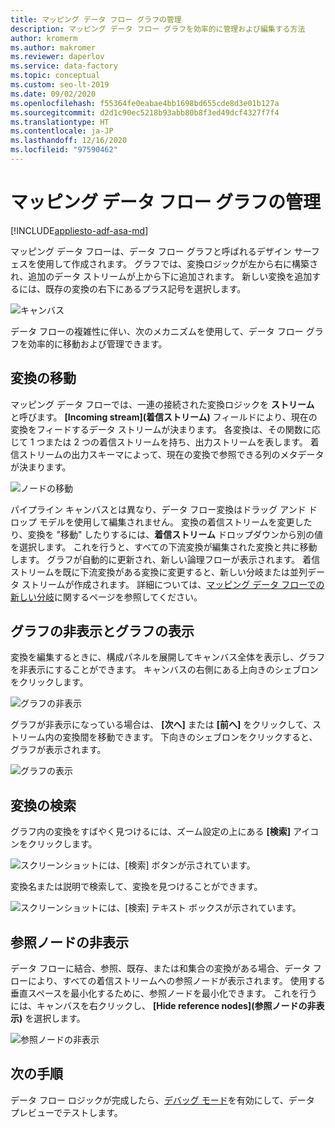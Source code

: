 ```yaml
---
title: マッピング データ フロー グラフの管理
description: マッピング データ フロー グラフを効率的に管理および編集する方法
author: kromerm
ms.author: makromer
ms.reviewer: daperlov
ms.service: data-factory
ms.topic: conceptual
ms.custom: seo-lt-2019
ms.date: 09/02/2020
ms.openlocfilehash: f55364fe0eabae4bb1698bd655cde8d3e01b127a
ms.sourcegitcommit: d2d1c90ec5218b93abb80b8f3ed49dcf4327f7f4
ms.translationtype: HT
ms.contentlocale: ja-JP
ms.lasthandoff: 12/16/2020
ms.locfileid: "97590462"
---
```

# <a name="managing-the-mapping-data-flow-graph"></a>マッピング データ フロー グラフの管理

[!INCLUDE[appliesto-adf-asa-md](includes/appliesto-adf-asa-md.md)]

マッピング データ フローは、データ フロー グラフと呼ばれるデザイン サーフェスを使用して作成されます。 グラフでは、変換ロジックが左から右に構築され、追加のデータ ストリームが上から下に追加されます。 新しい変換を追加するには、既存の変換の右下にあるプラス記号を選択します。

![キャンバス](media/data-flow/canvas-2.png)

データ フローの複雑性に伴い、次のメカニズムを使用して、データ フロー グラフを効率的に移動および管理できます。 

## <a name="moving-transformations"></a>変換の移動

マッピング データ フローでは、一連の接続された変換ロジックを **ストリーム** と呼びます。 **[Incoming stream]\(着信ストリーム\)** フィールドにより、現在の変換をフィードするデータ ストリームが決まります。 各変換は、その関数に応じて 1 つまたは 2 つの着信ストリームを持ち、出力ストリームを表します。 着信ストリームの出力スキーマによって、現在の変換で参照できる列のメタデータが決まります。

![ノードの移動](media/data-flow/move-nodes.png "ノードの移動")

パイプライン キャンバスとは異なり、データ フロー変換はドラッグ アンド ドロップ モデルを使用して編集されません。 変換の着信ストリームを変更したり、変換を "移動" したりするには、**着信ストリーム** ドロップダウンから別の値を選択します。 これを行うと、すべての下流変換が編集された変換と共に移動します。 グラフが自動的に更新され、新しい論理フローが表示されます。 着信ストリームを既に下流変換がある変換に変更すると、新しい分岐または並列データ ストリームが作成されます。 詳細については、[マッピング データ フローでの新しい分岐](data-flow-new-branch.md)に関するページを参照してください。

## <a name="hide-graph-and-show-graph"></a>グラフの非表示とグラフの表示

変換を編集するときに、構成パネルを展開してキャンバス全体を表示し、グラフを非表示にすることができます。 キャンバスの右側にある上向きのシェブロンをクリックします。

![グラフの非表示](media/data-flow/hide-graph.png "グラフの非表示")

グラフが非表示になっている場合は、 **[次へ]** または **[前へ]** をクリックして、ストリーム内の変換間を移動できます。 下向きのシェブロンをクリックすると、グラフが表示されます。

![グラフの表示](media/data-flow/show-graph.png "グラフの表示")

## <a name="searching-for-transformations"></a>変換の検索

グラフ内の変換をすばやく見つけるには、ズーム設定の上にある **[検索]** アイコンをクリックします。

![スクリーンショットには、[検索] ボタンが示されています。](media/data-flow/search-1.png "グラフの検索")

変換名または説明で検索して、変換を見つけることができます。

![スクリーンショットには、[検索] テキスト ボックスが示されています。](media/data-flow/search-2.png "グラフの検索")

## <a name="hide-reference-nodes"></a>参照ノードの非表示

データ フローに結合、参照、既存、または和集合の変換がある場合、データ フローにより、すべての着信ストリームへの参照ノードが表示されます。 使用する垂直スペースを最小化するために、参照ノードを最小化できます。 これを行うには、キャンバスを右クリックし、 **[Hide reference nodes]\(参照ノードの非表示\)** を選択します。

![参照ノードの非表示](media/data-flow/hide-reference-nodes.png "参照ノードの非表示")

## <a name="next-steps"></a>次の手順

データ フロー ロジックが完成したら、[デバッグ モード](concepts-data-flow-debug-mode.md)を有効にして、データ プレビューでテストします。
